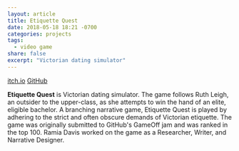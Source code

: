 ```yaml
---
layout: article
title: Etiquette Quest
date: 2018-05-18 18:21 -0700
categories: projects
tags:
  - video game
share: false
excerpt: "Victorian dating simulator"
---
```

<a href="https://radaeze.itch.io/etiquette-quest" class="btn">itch.io</a> <a href="https://github.com/kinggryan/GameOff2017" class="btn">GitHub</a>

**Etiquette Quest** is Victorian dating simulator. The game follows Ruth Leigh, an outsider to the upper-class, as she attempts to win the hand of an elite, eligible bachelor. A branching narrative game, Etiquette Quest is played by adhering to the strict and often obscure demands of Victorian etiquette.
The game was originally submitted to GitHub's GameOff jam and was ranked in the top 100. Ramia Davis worked on the game as a Researcher, Writer, and Narrative Designer.
